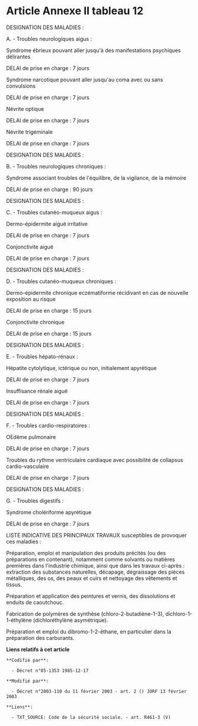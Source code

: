# Article Annexe II tableau 12

DESIGNATION DES MALADIES :

A. - Troubles neurologiques aigus :

Syndrome ébrieux pouvant aller jusqu'à des manifestations psychiques délirantes

DELAI de prise en charge : 7 jours

Syndrome narcotique pouvant aller jusqu'au coma avec ou sans convulsions

DELAI de prise en charge : 7 jours

Névrite optique

DELAI de prise en charge : 7 jours

Névrite trigéminale

DELAI de prise en charge : 7 jours

DESIGNATION DES MALADIES :

B. - Troubles neurologiques chroniques :

Syndrome associant troubles de l'équilibre, de la vigilance, de la mémoire

DELAI de prise en charge : 90 jours

DESIGNATION DES MALADIES :

C. - Troubles cutanéo-muqueux aigus :

Dermo-épidermite aiguë irritative

DELAI de prise en charge : 7 jours

Conjonctivite aiguë

DELAI de prise en charge : 7 jours

DESIGNATION DES MALADIES :

D. - Troubles cutanéo-muqueux chroniques :

Dermo-épidermite chronique eczématiforme récidivant en cas de nouvelle exposition au risque

DELAI de prise en charge : 15 jours

Conjonctivite chronique

DELAI de prise en charge : 15 jours

DESIGNATION DES MALADIES :

E. - Troubles hépato-rénaux :

Hépatite cytolytique, ictérique ou non, initialement apyrétique

DELAI de prise en charge : 7 jours

Insuffisance rénale aiguë

DELAI de prise en charge : 7 jours

DESIGNATION DES MALADIES :

F. - Troubles cardio-respiratoires :

OEdème pulmonaire

DELAI de prise en charge : 7 jours

Troubles du rythme ventriculaire cardiaque avec possibilité de collapsus cardio-vasculaire

DELAI de prise en charge : 7 jours

DESIGNATION DES MALADIES :

G. - Troubles digestifs :

Syndrome cholériforme apyrétique

DELAI de prise en charge : 7 jours

LISTE INDICATIVE DES PRINCIPAUX TRAVAUX susceptibles de provoquer ces maladies :

Préparation, emploi et manipulation des produits précités (ou des préparations en contenant), notamment comme solvants ou
matières premières dans l'industrie chimique, ainsi que dans les travaux ci-après : extraction des substances naturelles,
décapage, dégraissage des pièces métalliques, des os, des peaux et cuirs et nettoyage des vêtements et tissus.

Préparation et application des peintures et vernis, des dissolutions et enduits de caoutchouc.

Fabrication de polymères de synthèse (chloro-2-butadiène-1-3), dichloro-1-1-éthylène (dichloréthylène asymétrique).

Préparation et emploi du dibromo-1-2-éthane, en particulier dans la préparation des carburants.

**Liens relatifs à cet article**

	**Codifié par**:

	  - Décret n°85-1353 1985-12-17

	**Modifié par**:

	  - Décret n°2003-110 du 11 février 2003 - art. 2 () JORF 13 février 2003

	**Liens**:

	  - TXT_SOURCE: Code de la sécurité sociale. - art. R461-3 (V)
